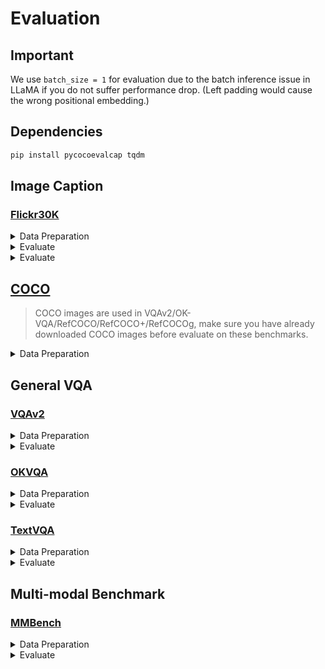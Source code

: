 # Evaluation
## Important
We use `batch_size = 1` for evaluation due to the batch inference issue in LLaMA if you do not suffer performance drop. (Left padding would cause the wrong positional embedding.)

## Dependencies

```bash
pip install pycocoevalcap tqdm
```

## Image Caption

### [Flickr30K](https://bryanplummer.com/Flickr30kEntities/)

<details>
<summary>Data Preparation</summary>

```bash
mkdir -p data/flickr && cd data/flickr

# download images from https://bryanplummer.com/Flickr30kEntities/

# karpathy split annotations can be downloaded from https://cs.stanford.edu/people/karpathy/deepimagesent/

# download converted files
wget https://ofasys-wlcb.oss-cn-wulanchabu.aliyuncs.com/Qwen-VL/evaluation/flickr30k/flickr30k_karpathy_test.json
wget https://ofasys-wlcb.oss-cn-wulanchabu.aliyuncs.com/Qwen-VL/evaluation/flickr30k/flickr30k_karpathy_train.json

cd ../..
```

</details>

<details>
<summary>Evaluate</summary>

```bash
ds="flickr"
checkpoint=/PATH/TO/CHECKPOINT
python -m torch.distributed.launch --use-env \
    --nproc_per_node ${NPROC_PER_NODE:-8} \
    --nnodes ${WORLD_SIZE:-1} \
    --node_rank ${RANK:-0} \
    --master_addr ${MASTER_ADDR:-127.0.0.1} \
    --master_port ${MASTER_PORT:-12345} \
    evaluate_caption.py \
    --checkpoint $checkpoint \
    --dataset $ds \
    --batch-size 8 \
    --num-workers 2
```
</details>


<details>
<summary>Evaluate</summary>

```bash
ds="nocaps"
checkpoint=/PATH/TO/CHECKPOINT
python -m torch.distributed.launch --use-env \
    --nproc_per_node ${NPROC_PER_NODE:-8} \
    --nnodes ${WORLD_SIZE:-1} \
    --node_rank ${RANK:-0} \
    --master_addr ${MASTER_ADDR:-127.0.0.1} \
    --master_port ${MASTER_PORT:-12345} \
    evaluate_caption.py \
    --checkpoint $checkpoint \
    --dataset $ds \
    --batch-size 8 \
    --num-workers 2
```

</details>

## [COCO](https://cocodataset.org/)

> COCO images are used in VQAv2/OK-VQA/RefCOCO/RefCOCO+/RefCOCOg, make sure you have already downloaded COCO images before evaluate on these benchmarks.

<details>
<summary>Data Preparation</summary>

```bash
mkdir -p data/coco && cd data/coco

# download coco2014 images
wget http://images.cocodataset.org/zips/train2014.zip && unzip train2014.zip
wget http://images.cocodataset.org/zips/val2014.zip && unzip val2014.zip
wget http://images.cocodataset.org/zips/test2015.zip && unzip test2015.zip

cd ../..
```

</details>

## General VQA

### [VQAv2](https://visualqa.org/)

<details>
<summary>Data Preparation</summary>

```bash
mkdir -p data/vqav2 && cd data/vqav2

# make sure you have downloaded COCO images

# download questions and annotations
wget https://s3.amazonaws.com/cvmlp/vqa/mscoco/vqa/v2_Annotations_Train_mscoco.zip && unzip v2_Annotations_Train_mscoco.zip
wget https://s3.amazonaws.com/cvmlp/vqa/mscoco/vqa/v2_Questions_Train_mscoco.zip && unzip v2_Questions_Train_mscoco.zip
wget https://s3.amazonaws.com/cvmlp/vqa/mscoco/vqa/v2_Annotations_Val_mscoco.zip && unzip v2_Annotations_Val_mscoco.zip
wget https://s3.amazonaws.com/cvmlp/vqa/mscoco/vqa/v2_Questions_Val_mscoco.zip && unzip v2_Questions_Val_mscoco.zip
wget https://s3.amazonaws.com/cvmlp/vqa/mscoco/vqa/v2_Questions_Test_mscoco.zip && unzip v2_Questions_Test_mscoco.zip

# download converted files
wget https://ofasys-wlcb.oss-cn-wulanchabu.aliyuncs.com/Qwen-VL/evaluation/vqav2/vqav2_train.jsonl
wget https://ofasys-wlcb.oss-cn-wulanchabu.aliyuncs.com/Qwen-VL/evaluation/vqav2/vqav2_val.jsonl
wget https://ofasys-wlcb.oss-cn-wulanchabu.aliyuncs.com/Qwen-VL/evaluation/vqav2/vqav2_testdev.jsonl
```

</details>

<details>
<summary>Evaluate</summary>

```bash
checkpoint=/PATH/TO/CHECKPOINT
for ds in "vqav2_val" "vqav2_testdev"
    python -m torch.distributed.launch --use-env \
        --nproc_per_node ${NPROC_PER_NODE:-8} \
        --nnodes ${WORLD_SIZE:-1} \
        --node_rank ${RANK:-0} \
        --master_addr ${MASTER_ADDR:-127.0.0.1} \
        --master_port ${MASTER_PORT:-12345} \
        evaluate_vqa.py \
        --checkpoint $checkpoint \
        --dataset $ds \
        --batch-size 8 \
        --num-workers 2
```

</details>

### [OKVQA](https://okvqa.allenai.org/)

<details>
<summary>Data Preparation</summary>

```bash
mkdir -p data/okvqa && cd data/okvqa

# download annotations and questions
wget https://okvqa.allenai.org/static/data/mscoco_train2014_annotations.json.zip && unzip mscoco_train2014_annotations.json.zip
wget https://okvqa.allenai.org/static/data/OpenEnded_mscoco_train2014_questions.json.zip && unzip OpenEnded_mscoco_train2014_questions.json.zip
wget https://okvqa.allenai.org/static/data/mscoco_val2014_annotations.json.zip && unzip mscoco_val2014_annotations.json.zip
wget https://okvqa.allenai.org/static/data/OpenEnded_mscoco_val2014_questions.json.zip && unzip OpenEnded_mscoco_val2014_questions.json.zip

# download converted files
wget https://ofasys-wlcb.oss-cn-wulanchabu.aliyuncs.com/Qwen-VL/evaluation/okvqa/okvqa_train.jsonl
wget https://ofasys-wlcb.oss-cn-wulanchabu.aliyuncs.com/Qwen-VL/evaluation/okvqa/okvqa_val.jsonl

cd ../..
```

</details>

<details>
<summary>Evaluate</summary>

```bash
ds="okvqa_val"
checkpoint=/PATH/TO/CHECKPOINT
python -m torch.distributed.launch --use-env \
    --nproc_per_node ${NPROC_PER_NODE:-8} \
    --nnodes ${WORLD_SIZE:-1} \
    --node_rank ${RANK:-0} \
    --master_addr ${MASTER_ADDR:-127.0.0.1} \
    --master_port ${MASTER_PORT:-12345} \
    evaluate_vqa.py \
    --checkpoint $checkpoint \
    --dataset $ds \
    --batch-size 8 \
    --num-workers 2
```

</details>

### [TextVQA](https://textvqa.org/)

<details>
<summary>Data Preparation</summary>

```bash
mkdir -p data/textvqa && cd data/textvqa

# download images
wget https://dl.fbaipublicfiles.com/textvqa/images/train_val_images.zip && unzip train_val_images.zip

# download annotations and questions
wget https://dl.fbaipublicfiles.com/textvqa/data/TextVQA_0.5.1_train.json
wget https://dl.fbaipublicfiles.com/textvqa/data/TextVQA_0.5.1_val.json

# download converted files
wget https://ofasys-wlcb.oss-cn-wulanchabu.aliyuncs.com/Qwen-VL/evaluation/textvqa/textvqa_train_annotations.json
wget https://ofasys-wlcb.oss-cn-wulanchabu.aliyuncs.com/Qwen-VL/evaluation/textvqa/textvqa_train_questions.json
wget https://ofasys-wlcb.oss-cn-wulanchabu.aliyuncs.com/Qwen-VL/evaluation/textvqa/textvqa_train.jsonl
wget https://ofasys-wlcb.oss-cn-wulanchabu.aliyuncs.com/Qwen-VL/evaluation/textvqa/textvqa_val_annotations.json
wget https://ofasys-wlcb.oss-cn-wulanchabu.aliyuncs.com/Qwen-VL/evaluation/textvqa/textvqa_val_questions.json
wget https://ofasys-wlcb.oss-cn-wulanchabu.aliyuncs.com/Qwen-VL/evaluation/textvqa/textvqa_val.jsonl

cd ../..
```
</details>

<details>
<summary>Evaluate</summary>

```bash
ds="textvqa_val"
checkpoint=/PATH/TO/CHECKPOINT
python -m torch.distributed.launch --use-env \
    --nproc_per_node ${NPROC_PER_NODE:-8} \
    --nnodes ${WORLD_SIZE:-1} \
    --node_rank ${RANK:-0} \
    --master_addr ${MASTER_ADDR:-127.0.0.1} \
    --master_port ${MASTER_PORT:-12345} \
    evaluate_vqa.py \
    --checkpoint $checkpoint \
    --dataset $ds \
    --batch-size 8 \
    --num-workers 2
```

</details>


## Multi-modal Benchmark
### [MMBench](https://textvqa.org/)

<details>
<summary>Data Preparation</summary>

```bash
python mmbench_converter.py # To convert jsonl file.
```
</details>

<details>
<summary>Evaluate</summary>

```bash
ds="mmbench_dev_20230712"
checkpoint=/PATH/TO/CHECKPOINT
python -m torch.distributed.launch --use-env \
    --nproc_per_node ${NPROC_PER_NODE:-8} \
    --nnodes ${WORLD_SIZE:-1} \
    --node_rank ${RANK:-0} \
    --master_addr ${MASTER_ADDR:-127.0.0.1} \
    --master_port ${MASTER_PORT:-12345} \
    evaluate_mmbench.py \
    --checkpoint $checkpoint \
    --dataset $ds \
    --batch-size 1 \
    --num-workers 2
```

</details>